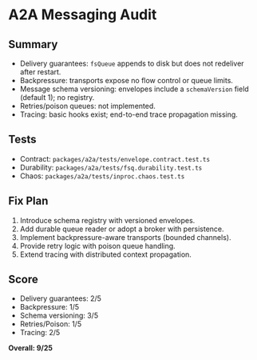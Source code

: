 # A2A Messaging Audit

## Summary
- Delivery guarantees: `fsQueue` appends to disk but does not redeliver after restart.
- Backpressure: transports expose no flow control or queue limits.
- Message schema versioning: envelopes include a `schemaVersion` field (default 1); no registry.
- Retries/poison queues: not implemented.
- Tracing: basic hooks exist; end-to-end trace propagation missing.

## Tests
- Contract: `packages/a2a/tests/envelope.contract.test.ts`
- Durability: `packages/a2a/tests/fsq.durability.test.ts`
- Chaos: `packages/a2a/tests/inproc.chaos.test.ts`

## Fix Plan
1. Introduce schema registry with versioned envelopes.
2. Add durable queue reader or adopt a broker with persistence.
3. Implement backpressure-aware transports (bounded channels).
4. Provide retry logic with poison queue handling.
5. Extend tracing with distributed context propagation.

## Score
- Delivery guarantees: 2/5
- Backpressure: 1/5
- Schema versioning: 3/5
- Retries/Poison: 1/5
- Tracing: 2/5

**Overall: 9/25**
